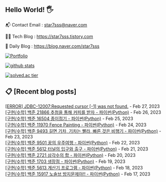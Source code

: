 ## Hello World! 🖐

📬 Contact Email : star7sss@naver.com

👨‍💻 Tech Blog : https://star7sss.tistory.com

🤪 Daily Blog : https://blog.naver.com/star7sss

[![Portfolio](https://img.shields.io/badge/Portfolio-%23000000.svg?style=for-the-badge&logo=firefox&logoColor=#FF7139)](https://fern-way-13f.notion.site/Jang-Thang-3b7b327981a2456c8ee5952eadb848b9)

[![github stats](https://github-readme-stats.vercel.app/api?username=jangThang&show_icons=true&hide_border=False)](https://star7sss.tistory.com)

[![solved.ac tier](http://mazassumnida.wtf/api/v2/generate_badge?boj=star7sss)](https://solved.ac/star7sss)

## 📋 [Recent blog posts]
[[ERROR] JDBC-12007:Requested cursor [-1] was not found.](https://star7sss.tistory.com/773) - Feb 27, 2023<br>
[[구현/수학] 백준 21866 추첨을 통해 커피를 받자 - 파이썬(Python)](https://star7sss.tistory.com/707) - Feb 26, 2023<br>
[[구현/수학] 백준 16504 종이접기 - 파이썬(Python)](https://star7sss.tistory.com/706) - Feb 25, 2023<br>
[[구현/수학] 백준 11970 Fence Painting - 파이썬(Python)](https://star7sss.tistory.com/705) - Feb 24, 2023<br>
[[구현/수학] 백준 9493 길면 기차, 기차는 빨라, 빠른 것은 비행기 - 파이썬(Python)](https://star7sss.tistory.com/704) - Feb 23, 2023<br>
[[구현/수학] 백준 9501 꿍의 우주여행 - 파이썬(Python)](https://star7sss.tistory.com/703) - Feb 22, 2023<br>
[[구현/수학] 백준 5612 터널의 입구와 출구 - 파이썬(Python)](https://star7sss.tistory.com/702) - Feb 21, 2023<br>
[[구현/수학] 백준 2721 삼각수의 합 - 파이썬(Python)](https://star7sss.tistory.com/701) - Feb 20, 2023<br>
[[구현/수학] 백준 1703 생장점 - 파이썬(Python)](https://star7sss.tistory.com/700) - Feb 19, 2023<br>
[[구현/수학] 백준 5613 계산기 프로그램 - 파이썬(Python)](https://star7sss.tistory.com/699) - Feb 18, 2023<br>
[[구현/수학] 백준 15917 노솔브 방지문제야!! - 파이썬(Python)](https://star7sss.tistory.com/698) - Feb 17, 2023<br>
